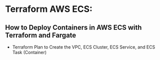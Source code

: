 # Terraform AWS ECS: 
## How to Deploy Containers in AWS ECS with Terraform and Fargate

* Terraform Plan to Create the VPC, ECS Cluster, ECS Service, and ECS Task (Container)

